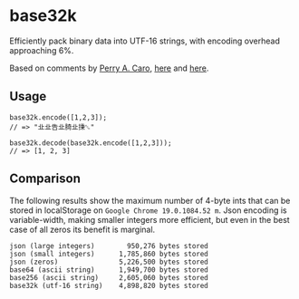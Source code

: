 base32k
=======

Efficiently pack binary data into UTF-16 strings, with encoding overhead
approaching 6%.

Based on comments by [Perry A. Caro](mailto:caro@adobe.com),
[here](http://lists.xml.org/archives/xml-dev/200307/msg00505.html) and
[here](http://lists.xml.org/archives/xml-dev/200307/msg00507.html).

Usage
-----

    base32k.encode([1,2,3]);
    // => "㐀㐀告㐀䐀㐀㨀␆"

    base32k.decode(base32k.encode([1,2,3]));
    // => [1, 2, 3]

Comparison
----------
The following results show the maximum number of 4-byte ints that can be
stored in localStorage on `Google Chrome 19.0.1084.52 m`. Json encoding
is variable-width, making smaller integers more efficient, but even in
the best case of all zeros its benefit is marginal.

    json (large integers)        950,276 bytes stored
    json (small integers)      1,785,860 bytes stored
    json (zeros)               5,226,500 bytes stored
    base64 (ascii string)      1,949,700 bytes stored
    base256 (ascii string)     2,605,060 bytes stored
    base32k (utf-16 string)    4,898,820 bytes stored

